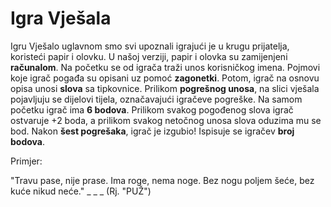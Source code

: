 # Igra Vješala
Igru Vješalo uglavnom smo svi upoznali igrajući je u krugu prijatelja, koristeći papir i olovku. U našoj verziji, papir i olovka su zamijenjeni **računalom**. Na početku se od igrača traži unos korisničkog imena. Pojmovi koje igrač pogađa su opisani uz pomoć **zagonetki**. Potom, igrač na osnovu opisa unosi **slova** sa tipkovnice. Prilikom **pogrešnog unosa**, na slici vješala pojavljuju se dijelovi tijela, označavajući igračeve pogreške. Na samom početku igrač ima **6 bodova**. Prilikom svakog pogođenog slova igrač ostvaruje +2 boda, a prilikom svakog netočnog unosa slova oduzima mu se bod. Nakon **šest pogrešaka**, igrač je izgubio! Ispisuje se igračev **broj bodova**. 

Primjer:

"Travu pase, nije prase. Ima roge, nema noge. Bez nogu poljem šeće, bez kuće nikud neće." _ _ _
(Rj. "PUŽ")
